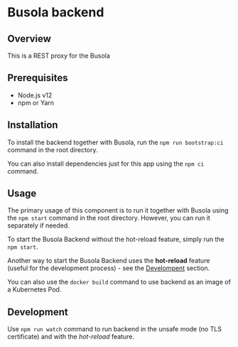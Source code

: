 # Busola backend

## Overview

This is a REST proxy for the Busola

## Prerequisites

- Node.js v12
- npm or Yarn

## Installation

To install the backend together with Busola, run the `npm run bootstrap:ci` command in the root directory.

You can also install dependencies just for this app using the `npm ci` command.

## Usage

The primary usage of this component is to run it together with Busola using the `npm start` command in the root directory. However, you can run it separately if needed.

To start the Busola Backend without the hot-reload feature, simply run the `npm start`.

Another way to start the Busola Backend uses the **hot-reload** feature (useful for the development process) - see the [Develompent](#development) section.

You can also use the `docker build` command to use backend as an image of a Kubernetes Pod.

## Development

Use `npm run watch` command to run backend in the unsafe mode (no TLS certificate) and with the _hot-reload_ feature.
